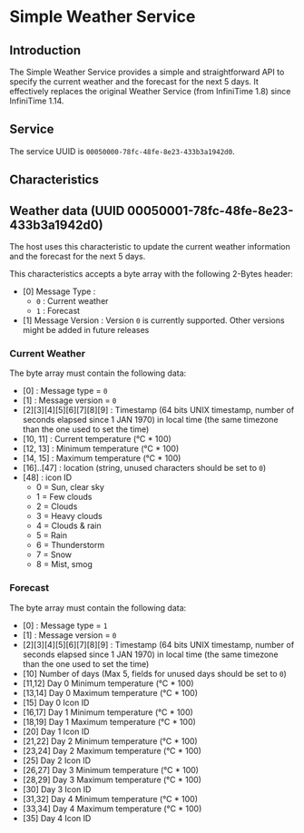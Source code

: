 # Simple Weather Service

## Introduction

The Simple Weather Service provides a simple and straightforward API to specify the current weather and the forecast for the next 5 days.
It effectively replaces the original Weather Service (from InfiniTime 1.8) since InfiniTime 1.14.

## Service

The service UUID is `00050000-78fc-48fe-8e23-433b3a1942d0`.

## Characteristics

## Weather data (UUID 00050001-78fc-48fe-8e23-433b3a1942d0)

The host uses this characteristic to update the current weather information and the forecast for the next 5 days.

This characteristics accepts a byte array with the following 2-Bytes header:

 - [0] Message Type : 
   - `0` : Current weather
   - `1` : Forecast
 - [1] Message Version : Version `0` is currently supported. Other versions might be added in future releases

### Current Weather 

The byte array must contain the following data:

 - [0] : Message type = `0`
 - [1] : Message version = `0`
 - [2][3][4][5][6][7][8][9] : Timestamp (64 bits UNIX timestamp, number of seconds elapsed since 1 JAN 1970)  in local time (the same timezone than the one used to set the time)
 - [10, 11] : Current temperature (°C * 100)
 - [12, 13] : Minimum temperature (°C * 100)
 - [14, 15] : Maximum temperature (°C * 100)
 - [16]..[47] : location (string, unused characters should be set to `0`)
 - [48] : icon ID 
   - 0 = Sun, clear sky
   - 1 = Few clouds
   - 2 = Clouds
   - 3 = Heavy clouds
   - 4 = Clouds & rain
   - 5 = Rain
   - 6 = Thunderstorm
   - 7 = Snow
   - 8 = Mist, smog

### Forecast

The byte array must contain the following data:

  - [0] : Message type = `1`
  - [1] : Message version = `0`
  - [2][3][4][5][6][7][8][9] : Timestamp (64 bits UNIX timestamp, number of seconds elapsed since 1 JAN 1970) in local time (the same timezone than the one used to set the time)
  - [10] Number of days (Max 5, fields for unused days should be set to `0`)
  - [11,12] Day 0 Minimum temperature (°C * 100)
  - [13,14] Day 0 Maximum temperature (°C * 100)
  - [15] Day 0 Icon ID
  - [16,17] Day 1 Minimum temperature (°C * 100)
  - [18,19] Day 1 Maximum temperature (°C * 100)
  - [20] Day 1 Icon ID
  - [21,22] Day 2 Minimum temperature (°C * 100)
  - [23,24] Day 2 Maximum temperature (°C * 100)
  - [25] Day 2 Icon ID
  - [26,27] Day 3 Minimum temperature (°C * 100)
  - [28,29] Day 3 Maximum temperature (°C * 100)
  - [30] Day 3 Icon ID
  - [31,32] Day 4 Minimum temperature (°C * 100)
  - [33,34] Day 4 Maximum temperature (°C * 100)
  - [35] Day 4 Icon ID
